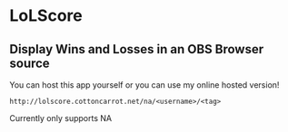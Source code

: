 # LoLScore
## Display Wins and Losses in an OBS Browser source

You can host this app yourself or you can use my online hosted version!

`http://lolscore.cottoncarrot.net/na/<username>/<tag>`

Currently only supports NA